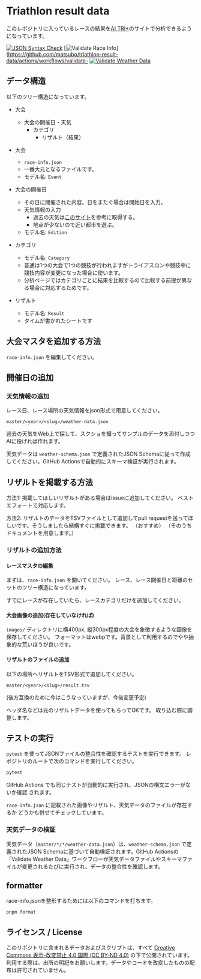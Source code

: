 # Triathlon result data

このレポジトリに入っているレースの結果を[AI TRI+](https://ai-triathlon-result.teraren.com/)のサイトで分析できるようになっています。

[![JSON Syntax Check](https://github.com/matsubo/triathlon-result-data/actions/workflows/json-check.yml/badge.svg)](https://github.com/matsubo/triathlon-result-data/actions/workflows/json-check.yml)
[![Validate Race Info](https://github.com/matsubo/triathlon-result-data/actions/workflows/validate-race-info.yml/badge.svg)](https://github.com/matsubo/triathlon-result-data/actions/workflows/validate-
[![Validate Weather Data](https://github.com/matsubo/triathlon-result-data/actions/workflows/validate-weather-data.yml/badge.svg)](https://github.com/matsubo/triathlon-result-data/actions/workflows/validate-weather-data.yml)


## データ構造

以下のツリー構造になっています。

- 大会
  - 大会の開催日・天気
    - カテゴリ
      - リザルト（結果）

- 大会
  - `race-info.json`
  - 一番大元となるファイルです。
  - モデル名: `Event`
- 大会の開催日
  - その日に開催された内容。日をまたぐ場合は開始日を入力。
  - 天気情報の入力
    - 過去の天気は[このサイト](https://tenki.jp/past/2025/04/weather/)を参考に取得する。
    - 地点が少ないので近い都市を選ぶ。
  - モデル名: `Edition`
- カテゴリ
  - モデル名: `Category`
  - 普通は1つの大会で1つの競技が行われますがトライアスロンや競技中に競技内容が変更になった場合に使います。
  - 分析ページではカテゴリごとに結果を比較するので比較する前提が異なる場合に対応するためです。
- リザルト
  - モデル名: `Result`
  - タイムが書かれたシートです


## 大会マスタを追加する方法

`race-info.json` を編集してください。

## 開催日の追加


### 天気情報の追加

レース日、レース場所の天気情報をjson形式で用意してください。

`master/<year>/<slug>/weather-data.json` 

過去の天気をWeb上で探して、スクショを撮ってサンプルのデータを添付しつつAIに投げれば作れます。

天気データは `weather-schema.json` で定義されたJSON Schemaに従って作成してください。GitHub Actionsで自動的にスキーマ検証が実行されます。


## リザルトを掲載する方法

方法1: 掲載してほしいリザルトがある場合はissueに追加してください。
ベストエフォートで対応します。

方法2: リザルトのデータをTSVファイルとして追加してpull requestを送ってほしいです。そうしましたら結構すぐに掲載できます。
（おすすめ）
（そのうちドキュメントを用意します。）

### リザルトの追加方法

#### レースマスタの編集
まずは、`race-info.json` を開いてください。
レース、レース開催日と距離のセットのツリー構造になっています。

すでにレースが存在していたら、レースカテゴリだけを追加してください。

####  大会画像の追加(存在していなければ)

`images/` ディレクトリに横400px, 縦300px程度の大会を象徴するような画像を保存してください。
フォーマットはwebpです。背景として利用するのでやや抽象的な荒いほうが良いです。

#### リザルトのファイルの追加

以下の場所へリザルトをTSV形式で追加してください。

`master/<year>/<slug>/result.tsv` 

(後方互換のために今はこうなっていますが、今後変更予定)

ヘッダ名などは元のリザルトデータを使ってもらってOKです。
取り込む際に調整します。

## テストの実行

`pytest` を使ってJSONファイルの整合性を確認するテストを実行できます。
レポジトリのルートで次のコマンドを実行してください。

```bash
pytest
```

GitHub Actions でも同じテストが自動的に実行され、JSONの構文エラーがないか確認
されます。

`race-info.json` に記載された画像やリザルト、天気データのファイルが存在するか
どうかも併せてチェックしています。

### 天気データの検証

天気データ（`master/*/*/weather-data.json`）は、`weather-schema.json` で定義されたJSON Schemaに基づいて自動検証されます。GitHub Actionsの「Validate Weather Data」ワークフローが天気データファイルやスキーマファイルが変更されるたびに実行され、データの整合性を確認します。



## formatter

race-info.jsonを整形するためには以下のコマンドを打ちます。

```
pnpm format
```

## ライセンス / License

このリポジトリに含まれるデータおよびスクリプトは、すべて [Creative Commons 表示-改変禁止 4.0 国際 (CC BY-ND 4.0)](https://creativecommons.org/licenses/by-nd/4.0/deed.ja) の下で公開されています。
利用する際は、出所の明記をお願いします。データやコードを改変したものの配布は許可されていません。


